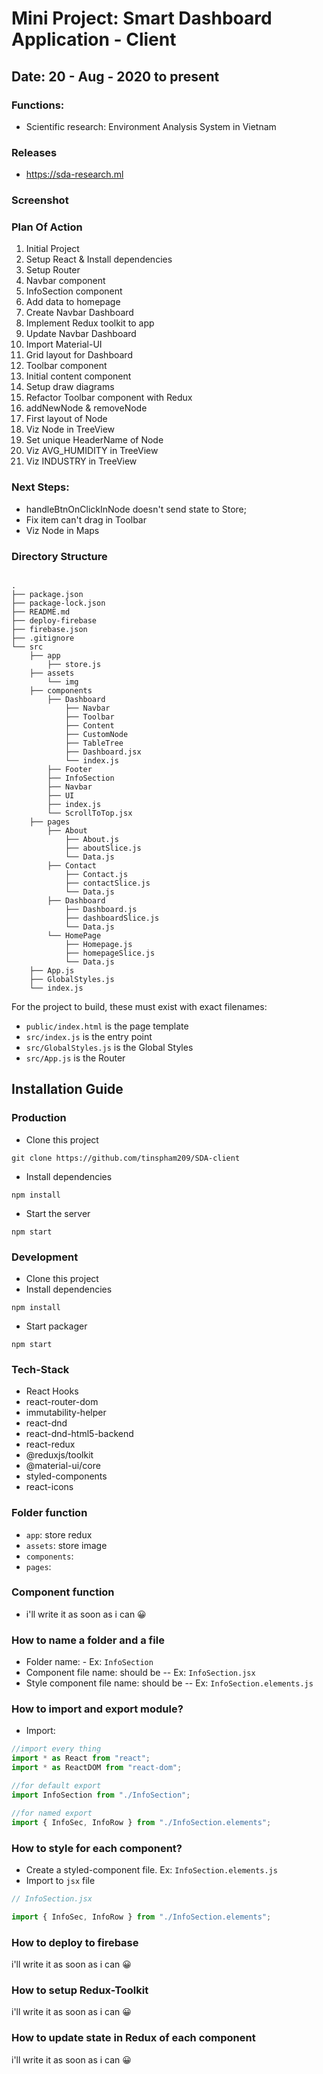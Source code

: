 # Mini Project: Smart Dashboard Application - Client

## Date: 20 - Aug - 2020 to present

### Functions:

- Scientific research: Environment Analysis System in Vietnam

### Releases

- https://sda-research.ml

### Screenshot

### Plan Of Action

1. Initial Project
2. Setup React & Install dependencies
3. Setup Router
4. Navbar component
5. InfoSection component
6. Add data to homepage
7. Create Navbar Dashboard
8. Implement Redux toolkit to app
9. Update Navbar Dashboard
10. Import Material-UI
11. Grid layout for Dashboard
12. Toolbar component
13. Initial content component
14. Setup draw diagrams
15. Refactor Toolbar component with Redux
16. addNewNode & removeNode
17. First layout of Node
18. Viz Node in TreeView
19. Set unique HeaderName of Node
20. Viz AVG_HUMIDITY in TreeView
21. Viz INDUSTRY in TreeView

### Next Steps:

- handleBtnOnClickInNode doesn't send state to Store;
- Fix item can't drag in Toolbar
- Viz Node in Maps

### Directory Structure

```

.
├── package.json
├── package-lock.json
├── README.md
├── deploy-firebase
├── firebase.json
├── .gitignore
└── src
    ├── app
        ├── store.js
    ├── assets
        └── img
    ├── components
        ├── Dashboard
            ├── Navbar
            ├── Toolbar
            ├── Content
            ├── CustomNode
            ├── TableTree
            ├── Dashboard.jsx
            └── index.js
        ├── Footer
        ├── InfoSection
        ├── Navbar
        ├── UI
        ├── index.js
        └── ScrollToTop.jsx
    ├── pages
        ├── About
            ├── About.js
            ├── aboutSlice.js
            └── Data.js
        ├── Contact
            ├── Contact.js
            ├── contactSlice.js
            └── Data.js
        ├── Dashboard
            ├── Dashboard.js
            ├── dashboardSlice.js
            └── Data.js
        └── HomePage
            ├── Homepage.js
            ├── homepageSlice.js
            └── Data.js
    ├── App.js
    ├── GlobalStyles.js
    └── index.js
```

For the project to build, these must exist with exact filenames:

- `public/index.html` is the page template
- `src/index.js` is the entry point
- `src/GlobalStyles.js` is the Global Styles
- `src/App.js` is the Router

## Installation Guide

### Production

- Clone this project

```
git clone https://github.com/tinspham209/SDA-client
```

- Install dependencies

```
npm install
```

- Start the server

```
npm start
```

### Development

- Clone this project
- Install dependencies

```
npm install
```

- Start packager

```
npm start
```

### Tech-Stack

- React Hooks
- react-router-dom
- immutability-helper
- react-dnd
- react-dnd-html5-backend
- react-redux
- @reduxjs/toolkit
- @material-ui/core
- styled-components
- react-icons

### Folder function

- `app`: store redux
- `assets`: store image
- `components`:
- `pages`:

### Component function

- i'll write it as soon as i can 😀

### How to name a folder and a file

- Folder name: - Ex: `InfoSection`
- Component file name: should be -- Ex: `InfoSection.jsx`
- Style component file name: should be -- Ex: `InfoSection.elements.js`

### How to import and export module?

- Import:

```js
//import every thing
import * as React from "react";
import * as ReactDOM from "react-dom";

//for default export
import InfoSection from "./InfoSection";

//for named export
import { InfoSec, InfoRow } from "./InfoSection.elements";
```

### How to style for each component?

- Create a styled-component file. Ex: `InfoSection.elements.js`
- Import to `jsx` file

```js
// InfoSection.jsx

import { InfoSec, InfoRow } from "./InfoSection.elements";
```

### How to deploy to firebase

i'll write it as soon as i can 😀

### How to setup Redux-Toolkit

i'll write it as soon as i can 😀

### How to update state in Redux of each component

i'll write it as soon as i can 😀
